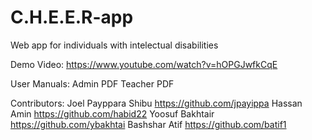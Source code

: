 # C.H.E.E.R-app
Web app for individuals with intelectual disabilities 

Demo Video:
https://www.youtube.com/watch?v=hOPGJwfkCqE

User Manuals:
Admin PDF
Teacher PDF

Contributors:
Joel Payppara Shibu https://github.com/jpayippa
Hassan Amin https://github.com/habid22
Yoosuf Bakhtair https://github.com/ybakhtai
Bashshar Atif https://github.com/batif1
